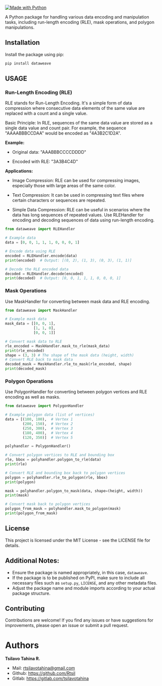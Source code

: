 
[![Made with Python](https://img.shields.io/badge/Made%20with-Python-1f425f.svg)](https://www.python.org/)

A Python package for handling various data encoding and manipulation tasks, including run-length encoding (RLE), mask operations, and polygon manipulations.

## Installation

Install the package using pip:

```bash
pip install dataweave
```

## USAGE

###  Run-Length Encoding (RLE)
RLE stands for Run-Length Encoding. It's a simple form of data compression where consecutive data elements of the same value are replaced with a count and a single value.

Basic Principle:
In RLE, sequences of the same data value are stored as a single data value and count pair. For example, the sequence "AAAABBBCCDAA" would be encoded as "4A3B2C1D2A".

**Example:**
- Original data: "AAABBBCCCCDDDD"

- Encoded with RLE: "3A3B4C4D"

**Applications:**
- Image Compression: RLE can be used for compressing images, especially those with large areas of the same color.

- Text Compression: It can be used in compressing text files where certain characters or sequences are repeated.

- Simple Data Compression: RLE can be useful in scenarios where the data has long sequences of repeated values.
Use RLEHandler for encoding and decoding sequences of data using run-length encoding.


```python 
from dataweave import RLEHandler

# Example data
data = [0, 0, 1, 1, 1, 0, 0, 0, 1]

# Encode data using RLE
encoded = RLEHandler.encode(data)
print(encoded)  # Output: [(0, 2), (1, 3), (0, 3), (1, 1)]

# Decode the RLE encoded data
decoded = RLEHandler.decode(encoded)
print(decoded)  # Output: [0, 0, 1, 1, 1, 0, 0, 0, 1]
```


### Mask Operations
Use MaskHandler for converting between mask data and RLE encoding.
```python
from dataweave import MaskHandler

# Example mask data
mask_data = [[0, 0, 1], 
             [1, 1, 0], 
             [0, 0, 1]]

# Convert mask data to RLE
rle_encoded = MaskHandler.mask_to_rle(mask_data)
print(rle_encoded)
shape = (3, 3) # The shape of the mask data (height, width)
# Convert RLE back to mask data
decoded_mask = MaskHandler.rle_to_mask(rle_encoded, shape)
print(decoded_mask)
```
### Polygon Operations
Use PolygonHandler for converting between polygon vertices and RLE encoding as well as masks.

```python 
from dataweave import PolygonHandler

# Example polygon data (list of vertices)
data = [(100, 100),  # Vertex 1
        (200, 150),  # Vertex 2
        (250, 300),  # Vertex 3
        (180, 400),  # Vertex 4
        (120, 350)]  # Vertex 5

polyhandler = PolygonHandler()

# Convert polygon vertices to RLE and bounding box
rle, bbox = polyhandler.polygon_to_rle(data)
print(rle)

# Convert RLE and bounding box back to polygon vertices
polygon = polyhandler.rle_to_polygon(rle, bbox)
print(polygon)

mask = polyhandler.polygon_to_mask(data, shape=(height, width))
print(mask)

# Convert mask back to polygon vertices
polygon_from_mask = polyhandler.mask_to_polygon(mask)
print(polygon_from_mask)
```
  
## License
This project is licensed under the MIT License - see the LICENSE file for details. 

## Additional Notes:

- Ensure the package is named appropriately, in this case, `dataweave`.
- If the package is to be published on PyPI, make sure to include all necessary files such as `setup.py`, `LICENSE`, and any other metadata files.
- Adjust the package name and module imports according to your actual package structure.


## Contributing
Contributions are welcome! If you find any issues or have suggestions for improvements, please open an issue or submit a pull request.

# Authors

**Tsilavo Tahina R.**

- Mail: rtsilavotahina@gmail.com
- Github: https://github.com/Rtsil
- Gitlab: https://gitlab.com/tsilavotahina